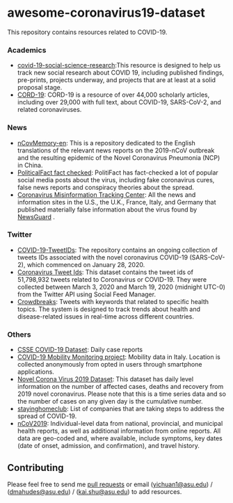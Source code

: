 # awesome-coronavirus19-dataset
This repository contains resources related to COVID-19.


### Academics
- [covid-19-social-science-research](https://github.com/natematias/covid-19-social-science-research/):This resource is designed to help us track new social research about COVID 19, including published findings, pre-prints, projects underway, and projects that are at least at a solid proposal stage.
- [CORD-19](https://www.kaggle.com/allen-institute-for-ai/CORD-19-research-challenge): CORD-19 is a resource of over 44,000 scholarly articles, including over 29,000 with full text, about COVID-19, SARS-CoV-2, and related coronaviruses. 

### News
- [nCovMemory-en](https://github.com/memoryhonest/nCovMemory-en): This is a repository dedicated to the English translations of the relevant news reports on the 2019-nCoV outbreak and the resulting epidemic of the Novel Coronavirus Pneumonia (NCP) in China.
- [PoliticalFact fact checked](https://www.politifact.com/coronavirus/): PolitiFact has fact-checked a lot of popular social media posts about the virus, including fake coronavirus cures, false news reports and conspiracy theories about the spread. 
- [Coronavirus Misinformation Tracking Center](https://www.newsguardtech.com/coronavirus-misinformation-tracking-center/):  All the news and information sites in the U.S., the U.K., France, Italy, and Germany that published materially false information about the virus found by [NewsGuard](www.newsguardtech.com) .  

### Twitter
- [COVID-19-TweetIDs](https://github.com/echen102/COVID-19-TweetIDs): The repository contains an ongoing collection of tweets IDs associated with the novel coronavirus COVID-19 (SARS-CoV-2), which commenced on January 28, 2020.
- [Coronavirus Tweet Ids](https://dataverse.harvard.edu/dataset.xhtml?persistentId=doi:10.7910/DVN/LW0BTB): This dataset contains the tweet ids of 51,798,932 tweets related to Coronavirus or COVID-19. They were collected between March 3, 2020 and March 19, 2020 (midnight UTC-0) from the Twitter API using Social Feed Manager.
- [Crowdbreaks](https://www.crowdbreaks.org/en/data_sharing): Tweets with keywords that related to specific health topics. The system is designed to track trends about health and disease-related issues in real-time across different countries. 

### Others
- [CSSE COVID-19 Dataset](https://github.com/CSSEGISandData/COVID-19/tree/master/csse_covid_19_data): Daily case reports
- [COVID-19 Mobility Monitoring project](https://covid19mm.github.io/in-progress/2020/03/13/first-report-assessment.html): Mobility data in Italy. Location is collected anonymously from opted in users through smartphone applications.
- [Novel Corona Virus 2019 Dataset](https://www.kaggle.com/sudalairajkumar/novel-corona-virus-2019-dataset): This dataset has daily level information on the number of affected cases, deaths and recovery from 2019 novel coronavirus. Please note that this is a time series data and so the number of cases on any given day is the cumulative number. 
- [stayinghomeclub](https://github.com/phildini/stayinghomeclub):  List of companies that are taking steps to address the spread of COVID-19.
- [nCoV2019](https://github.com/beoutbreakprepared/nCoV2019):  Individual-level data from national, provincial, and municipal health reports, as well as additional information from online reports. All data are geo-coded and, where available, include symptoms, key dates (date of onset, admission, and confirmation), and travel history. 


## Contributing
Please feel free to send me [pull requests](https://github.com/bigheiniu/awesome-coronavirus19-dataset/pulls) or email ([yichuan1@asu.edu](mailto:yichuan1@asu.edu)) / ([dmahudes@asu.edu](mailto:dmahudes@asu.edu)) / ([kai.shu@asu.edu](mailto:kai.shu@asu.edu)) to add resources.
